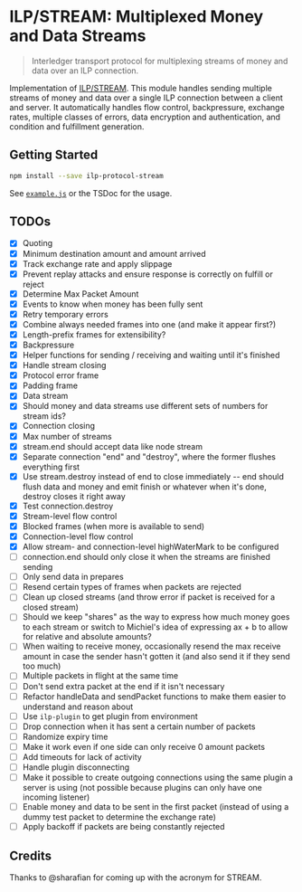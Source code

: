 # ILP/STREAM: Multiplexed Money and Data Streams
> Interledger transport protocol for multiplexing streams of money and data over an ILP connection.

Implementation of [ILP/STREAM](https://github.com/interledger/rfcs/pull/417). This module handles sending multiple streams of money and data over a single ILP connection between a client and server. It automatically handles flow control, backpressure, exchange rates, multiple classes of errors, data encryption and authentication, and condition and fulfillment generation.

## Getting Started

```sh
npm install --save ilp-protocol-stream
```

See [`example.js`](./example.js) or the TSDoc for the usage.

## TODOs

- [x] Quoting
- [x] Minimum destination amount and amount arrived
- [x] Track exchange rate and apply slippage
- [x] Prevent replay attacks and ensure response is correctly on fulfill or reject
- [x] Determine Max Packet Amount
- [x] Events to know when money has been fully sent
- [x] Retry temporary errors
- [x] Combine always needed frames into one (and make it appear first?)
- [x] Length-prefix frames for extensibility?
- [x] Backpressure
- [x] Helper functions for sending / receiving and waiting until it's finished
- [x] Handle stream closing
- [x] Protocol error frame
- [x] Padding frame
- [x] Data stream
- [x] Should money and data streams use different sets of numbers for stream ids?
- [x] Connection closing
- [x] Max number of streams
- [x] stream.end should accept data like node stream
- [x] Separate connection "end" and "destroy", where the former flushes everything first
- [x] Use stream.destroy instead of end to close immediately -- end should flush data and money and emit finish or whatever when it's done, destroy closes it right away
- [x] Test connection.destroy
- [x] Stream-level flow control
- [x] Blocked frames (when more is available to send)
- [x] Connection-level flow control
- [x] Allow stream- and connection-level highWaterMark to be configured
- [ ] connection.end should only close it when the streams are finished sending
- [ ] Only send data in prepares
- [ ] Resend certain types of frames when packets are rejected
- [ ] Clean up closed streams (and throw error if packet is received for a closed stream)
- [ ] Should we keep "shares" as the way to express how much money goes to each stream or switch to Michiel's idea of expressing ax + b to allow for relative and absolute amounts?
- [ ] When waiting to receive money, occasionally resend the max receive amount in case the sender hasn't gotten it (and also send it if they send too much)
- [ ] Multiple packets in flight at the same time
- [ ] Don't send extra packet at the end if it isn't necessary
- [ ] Refactor handleData and sendPacket functions to make them easier to understand and reason about
- [ ] Use `ilp-plugin` to get plugin from environment
- [ ] Drop connection when it has sent a certain number of packets
- [ ] Randomize expiry time
- [ ] Make it work even if one side can only receive 0 amount packets
- [ ] Add timeouts for lack of activity
- [ ] Handle plugin disconnecting
- [ ] Make it possible to create outgoing connections using the same plugin a server is using (not possible because plugins can only have one incoming listener)
- [ ] Enable money and data to be sent in the first packet (instead of using a dummy test packet to determine the exchange rate)
- [ ] Apply backoff if packets are being constantly rejected

## Credits

Thanks to @sharafian for coming up with the acronym for STREAM.
